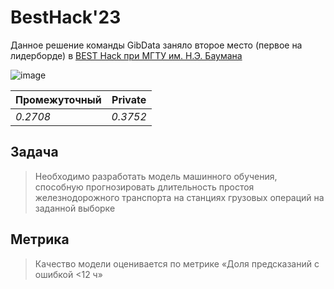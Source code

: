 # BestHack'23

Данное решение команды GibData заняло второе место (первое на лидерборде) в [BEST Hack при МГТУ им. Н.Э. Баумана](https://vk.com/besthack2023)

![image](https://i.ibb.co/x2JF24G/image.png)

Промежуточный | Private
--- | ---
*0.2708* | *0.3752*

## Задача
> Необходимо разработать модель машинного обучения, способную
прогнозировать длительность простоя железнодорожного транспорта на
станциях грузовых операций на заданной выборке

## Метрика
> Качество модели оценивается по метрике «Доля предсказаний с ошибкой <12 ч»
